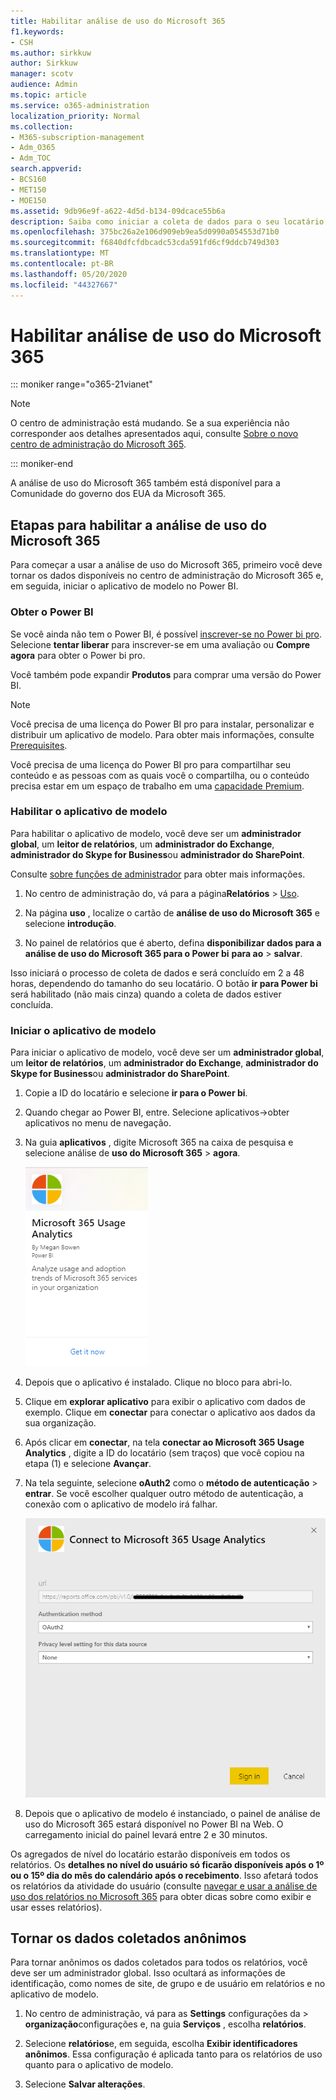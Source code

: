 ```yaml
---
title: Habilitar análise de uso do Microsoft 365
f1.keywords:
- CSH
ms.author: sirkkuw
author: Sirkkuw
manager: scotv
audience: Admin
ms.topic: article
ms.service: o365-administration
localization_priority: Normal
ms.collection:
- M365-subscription-management
- Adm_O365
- Adm_TOC
search.appverid:
- BCS160
- MET150
- MOE150
ms.assetid: 9db96e9f-a622-4d5d-b134-09dcace55b6a
description: Saiba como iniciar a coleta de dados para o seu locatário usando o aplicativo de modelo de análise de uso do Microsoft 365 no Power BI.
ms.openlocfilehash: 375bc26a2e106d909eb9ea5d0990a054553d71b0
ms.sourcegitcommit: f6840dfcfdbcadc53cda591fd6cf9ddcb749d303
ms.translationtype: MT
ms.contentlocale: pt-BR
ms.lasthandoff: 05/20/2020
ms.locfileid: "44327667"
---
```

# <a name="enable-microsoft-365-usage-analytics"></a>Habilitar análise de uso do Microsoft 365

::: moniker range="o365-21vianet"

> [!NOTE]
> O centro de administração está mudando. Se a sua experiência não corresponder aos detalhes apresentados aqui, consulte [Sobre o novo centro de administração do Microsoft 365](https://docs.microsoft.com/microsoft-365/admin/microsoft-365-admin-center-preview?view=o365-21vianet).

::: moniker-end

A análise de uso do Microsoft 365 também está disponível para a Comunidade do governo dos EUA da Microsoft 365.
  
## <a name="steps-to-enable-microsoft-365-usage-analytics"></a>Etapas para habilitar a análise de uso do Microsoft 365

Para começar a usar a análise de uso do Microsoft 365, primeiro você deve tornar os dados disponíveis no centro de administração do Microsoft 365 e, em seguida, iniciar o aplicativo de modelo no Power BI.
  
### <a name="get-power-bi"></a>Obter o Power BI

Se você ainda não tem o Power BI, é possível [inscrever-se no Power bi pro](https://go.microsoft.com/fwlink/p/?linkid=845347). Selecione **tentar liberar** para inscrever-se em uma avaliação ou **Compre agora** para obter o Power bi pro.
  
  
Você também pode expandir **Produtos** para comprar uma versão do Power BI. 

> [!NOTE]
> Você precisa de uma licença do Power BI pro para instalar, personalizar e distribuir um aplicativo de modelo. Para obter mais informações, consulte [Prerequisites](https://docs.microsoft.com/power-bi/service-template-apps-install-distribute?source=docs#prerequisites).

Você precisa de uma licença do Power BI pro para compartilhar seu conteúdo e as pessoas com as quais você o compartilha, ou o conteúdo precisa estar em um espaço de trabalho em uma [capacidade Premium](https://docs.microsoft.com/power-bi/service-premium-what-is). 
  
### <a name="enable-the-template-app"></a>Habilitar o aplicativo de modelo

Para habilitar o aplicativo de modelo, você deve ser um **administrador global**, um **leitor de relatórios**, um **administrador do Exchange**, **administrador do Skype for Business**ou **administrador do SharePoint**. 
  
Consulte [sobre funções de administrador](../add-users/about-admin-roles.md) para obter mais informações. 
  
1. No centro de administração do, vá para a página**Relatórios** \> <a href="https://go.microsoft.com/fwlink/p/?linkid=2074756" target="_blank">Uso</a>. 
    
2. Na página **uso** , localize o cartão de **análise de uso do Microsoft 365** e selecione **introdução**.
    
3. No painel de relatórios que é aberto, defina **disponibilizar dados para a análise de uso do Microsoft 365 para o Power bi** **para ao** \> **salvar**. 
  
Isso iniciará o processo de coleta de dados e será concluído em 2 a 48 horas, dependendo do tamanho do seu locatário. O botão **ir para Power bi** será habilitado (não mais cinza) quando a coleta de dados estiver concluída. 
    
### <a name="initiate-the-template-app"></a>Iniciar o aplicativo de modelo

Para iniciar o aplicativo de modelo, você deve ser um **administrador global**, um **leitor de relatórios**, um **administrador do Exchange**, **administrador do Skype for Business**ou **administrador do SharePoint**. 
  
1. Copie a ID do locatário e selecione **ir para o Power bi**.
    
2.  Quando chegar ao Power BI, entre. Selecione aplicativos->obter aplicativos no menu de navegação.    
  
3. Na guia **aplicativos** , digite Microsoft 365 na caixa de pesquisa e selecione análise de **uso do Microsoft 365** \> **agora**.

    [![Selecionar obter agora](../../media/78102250-9874-4a32-8365-436f13560b52.png)](https://app.powerbi.com/groups/me/getapps/services/cia_microsoft365.microsoft-365-usage-analytics)
    
4.  Depois que o aplicativo é instalado. Clique no bloco para abri-lo.

5.  Clique em **explorar aplicativo** para exibir o aplicativo com dados de exemplo. Clique em **conectar** para conectar o aplicativo aos dados da sua organização.

6.  Após clicar em **conectar**, na tela **conectar ao Microsoft 365 Usage Analytics** , digite a ID do locatário (sem traços) que você copiou na etapa (1) e selecione **Avançar**.
    
7. Na tela seguinte, selecione **oAuth2** como o **método de autenticação** \> **entrar**. Se você escolher qualquer outro método de autenticação, a conexão com o aplicativo de modelo irá falhar.
    
    ![Choose oAuth2 as authentication method](../../media/ac85a360-c278-4c60-8aa3-68f4828f1d96.png)
  
8. Depois que o aplicativo de modelo é instanciado, o painel de análise de uso do Microsoft 365 estará disponível no Power BI na Web. O carregamento inicial do painel levará entre 2 e 30 minutos.
  
Os agregados de nível do locatário estarão disponíveis em todos os relatórios. Os **detalhes no nível do usuário só ficarão disponíveis após o 1º ou o 15º dia do mês do calendário após o recebimento**. Isso afetará todos os relatórios da atividade do usuário (consulte [navegar e usar a análise de uso dos relatórios no Microsoft 365](navigate-and-utilize-reports.md) para obter dicas sobre como exibir e usar esses relatórios).
    
## <a name="make-the-collected-data-anonymous"></a>Tornar os dados coletados anônimos

Para tornar anônimos os dados coletados para todos os relatórios, você deve ser um administrador global. Isso ocultará as informações de identificação, como nomes de site, de grupo e de usuário em relatórios e no aplicativo de modelo.
  
1. No centro de administração, vá para as **Settings** configurações da \> **organização**configurações e, na guia **Serviços** , escolha **relatórios**.
    
2. Selecione **relatórios**e, em seguida, escolha **Exibir identificadores anônimos**. Essa configuração é aplicada tanto para os relatórios de uso quanto para o aplicativo de modelo.
  
3. Selecione **Salvar alterações**.
